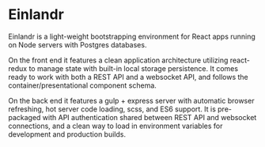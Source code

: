 # Einlandr

Einlandr is a light-weight bootstrapping environment for React apps running on Node servers with Postgres databases.

On the front end it features a clean application architecture utilizing react-redux to manage state with built-in local storage persistence. It comes ready to work with both a REST API and a websocket API, and follows the container/presentational component schema.

On the back end it features a gulp + express server with automatic browser refreshing, hot server code loading, scss, and ES6 support. It is pre-packaged with API authentication shared between REST API and websocket connections, and a clean way to load in environment variables for development and production builds.
